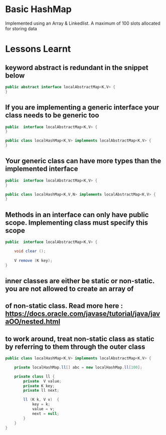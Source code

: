 # Basic HashMap

Implemented using an Array & Linkedlist.
A maximum of 100 slots allocated for storing data


# Lessons Learnt
## keyword abstract is redundant in the snippet below

```java
public abstract interface localAbstractMap<K,V> {
}
```

## If you are implementing a generic interface your class needs to be generic too

```java
public  interface localAbstractMap<K,V> {
}

public class localHashMap<K,V> implements localAbstractMap<K,V> {
}
```

## Your generic class can have more types than the implemented interface

```java
public  interface localAbstractMap<K,V> {
}

public class localHashMap<K,V,N> implements localAbstractMap<K,V> {
}
```

## Methods in an interface can only have public scope. Implementing class must specify this scope

```java
public  interface localAbstractMap<K,V> {

    void clear ();
  
    V remove (K key);
}
```

## inner classes are either be static or non-static. you are not allowed to create an array of 
## of non-static class. Read more here : https://docs.oracle.com/javase/tutorial/java/javaOO/nested.html
## to work around, treat non-static class as static by referring to them through the outer class

```java
public class localHashMap<K,V> implements localAbstractMap<K,V> {

    private localHashMap.ll[] abc = new localHashMap.ll[100];

    private class ll {
        private  V value;
        private K key;
        private ll next;

        ll (K k, V v)  {
            key = k;
            value = v;
            next = null;
        }
    }
}
```



